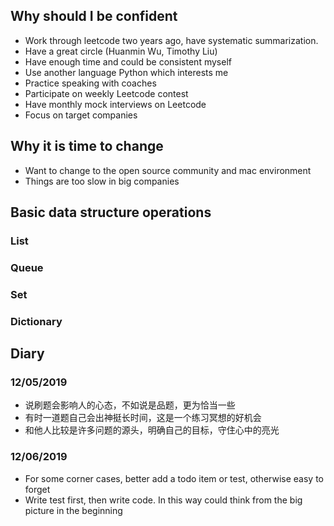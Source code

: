 ## Why should I be confident
* Work through leetcode two years ago, have systematic summarization. 
* Have a great circle (Huanmin Wu, Timothy Liu)
* Have enough time and could be consistent myself
* Use another language Python which interests me
* Practice speaking with coaches
* Participate on weekly Leetcode contest
* Have monthly mock interviews on Leetcode
* Focus on target companies

## Why it is time to change
* Want to change to the open source community and mac environment
* Things are too slow in big companies

## Basic data structure operations
### List
### Queue
### Set
### Dictionary

## Diary
### 12/05/2019
* 说刷题会影响人的心态，不如说是品题，更为恰当一些
* 有时一道题自己会出神挺长时间，这是一个练习冥想的好机会
* 和他人比较是许多问题的源头，明确自己的目标，守住心中的亮光

### 12/06/2019
* For some corner cases, better add a todo item or test, otherwise easy to forget
* Write test first, then write code. In this way could think from the big picture in the beginning
